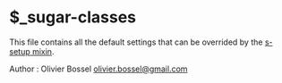 # $_sugar-classes

This file contains all the default settings that can be overrided by the [s-setup mixin](./mixins/_s-setup.scss).


Author : Olivier Bossel <olivier.bossel@gmail.com>